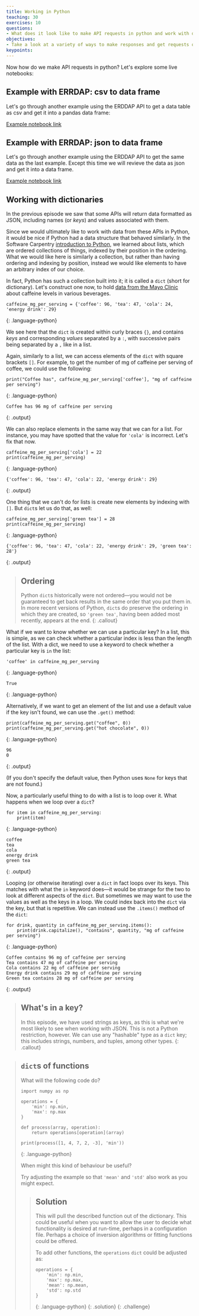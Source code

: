 ```yaml
---
title: Working in Python
teaching: 30
exercises: 10
questions:
- What does it look like to make API requests in python and work with data in the responses?  
objectives:
- Take a look at a variety of ways to make responses and get requests of different types.
keypoints:
---
```



Now how do we make API requests in python?  Let's explore some live notebooks:

## Example with ERRDAP: csv to data frame

Let's go through another example using the ERDDAP API to get a data table as csv and get it into a pandas data frame:

[Example notebook link](https://gist.github.com/adyork/966fdd2bd596336047dcf005255014d1)


## Example with ERRDAP: json to data frame

Let's go through another example using the ERDDAP API to get the same data as the last example. Except this time we will revieve the data as json and get it into a data frame.

[Example notebook link](https://gist.github.com/adyork/1a4840324f8ce7e48b018cde5f44e836)


## Working with dictionaries

In the previous episode we saw that some APIs will return data formatted as
JSON, including names (or _keys_) and values associated with them.

Since we would ultimately like to work with data from these APIs in Python, it
would be nice if Python had a data structure that behaved similarly. In the
Software Carpentry [introduction to Python][python-novice-inflammation], we
learned about lists, which are ordered collections of things, indexed by their
position in the ordering. What we would like here is similarly a collection, but
rather than having ordering and indexing by position, instead we would like
elements to have an arbitrary index of our choice.

In fact, Python has such a collection built into it; it is called a `dict`
(short for dictionary). Let's construct one now, to hold [data from the Mayo
Clinic][mayo-caffeine] about caffeine levels in various beverages.

~~~
caffeine_mg_per_serving = {'coffee': 96, 'tea': 47, 'cola': 24, 'energy drink': 29}
~~~
{: .language-python}

We see here that the `dict` is created within curly braces `{}`, and contains
_keys_ and corresponding _values_ separated by a `:`, with successive pairs
being separated by a `,` like in a list.

Again, similarly to a list, we can access elements of the `dict` with square
brackets `[]`. For example, to get the number of mg of caffeine per serving of
coffee, we could use the following:

~~~
print("Coffee has", caffeine_mg_per_serving['coffee'], "mg of caffeine per serving")
~~~
{: .language-python}

~~~
Coffee has 96 mg of caffeine per serving
~~~
{: .output}

We can also replace elements in the same way that we can for a list. For
instance, you may have spotted that the value for `'cola'` is incorrect. Let's
fix that now.

~~~
caffeine_mg_per_serving['cola'] = 22
print(caffeine_mg_per_serving)
~~~
{: .language-python}

~~~
{'coffee': 96, 'tea': 47, 'cola': 22, 'energy drink': 29}
~~~
{: .output}

One thing that we can't do for lists is create new elements by indexing with
`[]`. But `dict`s let us do that, as well:

~~~
caffeine_mg_per_serving['green tea'] = 28
print(caffeine_mg_per_serving)
~~~
{: .language-python}

~~~
{'coffee': 96, 'tea': 47, 'cola': 22, 'energy drink': 29, 'green tea': 28'}
~~~
{: .output}

> ## Ordering
>
> Python `dict`s historically were not ordered&mdash;you would not be guaranteed
> to get back results in the same order that you put them in. In more recent
> versions of Python, `dict`s do preserve the ordering in which they are
> created, so `'green tea'`, having been added most recently, appears at the 
> end.
{: .callout}

What if we want to know whether we can use a particular key? In a list, this is
simple, as we can check whether a particular index is less than the length of
the list. With a dict, we need to use a keyword to check whether a particular
key is `in` the list:

~~~
'coffee' in caffeine_mg_per_serving
~~~
{: .language-python}

~~~
True
~~~
{: .language-python}

Alternatively, if we want to get an element of the list and use a default value
if the key isn't found, we can use the `.get()` method:

~~~
print(caffeine_mg_per_serving.get("coffee", 0))
print(caffeine_mg_per_serving.get("hot chocolate", 0))
~~~
{: .language-python}

~~~
96
0
~~~
{: .output}

(If you don't specify the default value, then Python uses `None` for keys that
are not found.)

Now, a particularly useful thing to do with a list is to loop over it. What
happens when we loop over a `dict`?

~~~
for item in caffeine_mg_per_serving:
    print(item)
~~~
{: .language-python}

~~~
coffee
tea
cola
energy drink
green tea
~~~
{: .output}

Looping (or otherwise iterating) over a `dict` in fact loops over its keys. This
matches with what the `in` keyword does&mdash;it would be strange for the two to
look at different aspects of the `dict`. But sometimes we may want to use the
values as well as the keys in a loop. We could index back into the `dict` via
the key, but that is repetitive. We can instead use the `.items()` method of the
`dict`:

~~~
for drink, quantity in caffeine_mg_per_serving.items():
    print(drink.capitalize(), "contains", quantity, "mg of caffeine per serving")
~~~
{: .language-python}

~~~
Coffee contains 96 mg of caffeine per serving
Tea contains 47 mg of caffeine per serving
Cola contains 22 mg of caffeine per serving
Energy drink contains 29 mg of caffeine per serving
Green tea contains 28 mg of caffeine per serving
~~~
{: .output}

> ## What's in a key?
>
> In this episode, we have used strings as keys, as this is what we're most
> likely to see when working with JSON. This is not a Python restriction,
> however. We can use any "hashable" type as a `dict` key; this includes
> strings, numbers, and tuples, among other types.
{: .callout}

> ## `dict`s of functions
>
> What will the following code do?
>
> ~~~
> import numpy as np
>
> operations = {
>     'min': np.min,
>     'max': np.max
> }
>
> def process(array, operation):
>     return operations[operation](array)
>
> print(process([1, 4, 7, 2, -3], 'min'))
> ~~~
> {: .language-python}
>
> When might this kind of behaviour be useful?
>
> Try adjusting the example so that `'mean'` and `'std'` also work as you might
> expect.
>
>> ## Solution
>>
>> This will pull the described function out of the dictionary. This could be
>> useful when you want to allow the user to decide what functionality is desired
>> at run-time, perhaps in a configuration file. Perhaps a choice of inversion
>> algorithms or fitting functions could be offered.
>>
>> To add other functions, the `operations` `dict` could be adjusted as:
>>
>> ~~~
>> operations = {
>>     'min': np.min,
>>     'max': np.max,
>>     'mean': np.mean,
>>     'std': np.std
>> }
>> ~~~
>> {: .language-python}
> {: .solution}
{: .challenge}


[advanced-requests]: https://requests.readthedocs.io/en/master/user/advanced/
[metoffice-api-reference]: https://www.metoffice.gov.uk/services/data/datapoint/api-reference
[mmesiti-issues]: https://github.com/mmesiti/aimlac-cdt-2021-03/issues/1
[setup]: ../setup
[mayo-caffeine]: https://www.mayoclinic.org/healthy-lifestyle/nutrition-and-healthy-eating/in-depth/caffeine/art-20049372
[python-novice-inflammation]: https://swcarpentry.github.io/python-novice-inflammation
